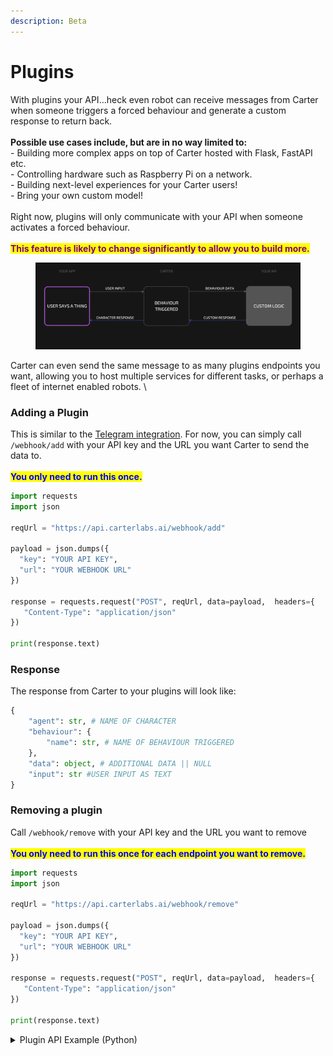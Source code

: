 ```yaml
---
description: Beta
---
```


# Plugins

With plugins your API...heck even robot can receive messages from Carter when someone triggers a forced behaviour and generate a custom response to return back.\
\
**Possible use cases include, but are in no way limited to:**\
\- Building more complex apps on top of Carter hosted with Flask, FastAPI etc.\
\- Controlling hardware such as Raspberry Pi on a network.\
\- Building next-level experiences for your Carter users! \
\- Bring your own custom model!\
\
Right now, plugins will only communicate with your API when someone activates a forced behaviour.\
\
<mark style="color:purple;">**This feature is likely to change significantly to allow you to build more.**</mark>

<figure><img src="../.gitbook/assets/USER TALKS ABOUT (2).png" alt=""><figcaption></figcaption></figure>

Carter can even send the same message to as many plugins endpoints you want, allowing you to host multiple services for different tasks, or perhaps a fleet of internet enabled robots. \


### Adding a Plugin

This is similar to the [Telegram integration](telegram.md). For now, you can simply call `/webhook/add` with your API key and the URL you want Carter to send the data to.\
\
<mark style="color:blue;">**You only need to run this once.**</mark>

```python
import requests
import json

reqUrl = "https://api.carterlabs.ai/webhook/add"

payload = json.dumps({
  "key": "YOUR API KEY",
  "url": "YOUR WEBHOOK URL"
})

response = requests.request("POST", reqUrl, data=payload,  headers={
   "Content-Type": "application/json" 
})

print(response.text)
```

### Response

The response from Carter to your plugins will look like:

```python
{
    "agent": str, # NAME OF CHARACTER
    "behaviour": {
        "name": str, # NAME OF BEHAVIOUR TRIGGERED
    },
    "data": object, # ADDITIONAL DATA || NULL
    "input": str #USER INPUT AS TEXT
}
```

### Removing a plugin

Call `/webhook/remove` with your API key and the URL you want to remove \
\
<mark style="color:blue;">**You only need to run this once for each endpoint you want to remove.**</mark>

```python
import requests
import json

reqUrl = "https://api.carterlabs.ai/webhook/remove"

payload = json.dumps({
  "key": "YOUR API KEY",
  "url": "YOUR WEBHOOK URL"
})

response = requests.request("POST", reqUrl, data=payload,  headers={
   "Content-Type": "application/json" 
})

print(response.text)
```

<details>

<summary>Plugin API Example (Python)</summary>

Below is a simple Python web server that sends an output object back to Carter.

1. First, run `pip install fastapi uvicorn`

<!---->

2. Then save the below code as  `webhook_test.py`

<!---->

3. `python webhook_test.py`

```python
from fastapi import FastAPI, Request

app = FastAPI()

@app.post("/webhook")
async def webhook_handler(request: Request):
    data = await request.json()
    print("WEBHOOK RECEIVED", data)
    return {"output": "Webhook received!"}


if __name__ == "__main__":
    import uvicorn

    uvicorn.run(
        "webhook_test:app", host="0.0.0.0", port=5001, reload=True
    )
```

</details>
